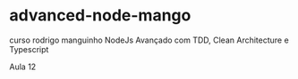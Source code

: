 # advanced-node-mango
curso rodrigo manguinho NodeJs Avançado com TDD, Clean Architecture e Typescript

Aula 12
